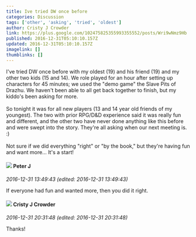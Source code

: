```yaml
---
title: Ive tried DW once before
categories: Discussion
tags: ['other', 'asking', 'tried', 'oldest']
author: Cristy J Crowder
link: https://plus.google.com/102475825355993355552/posts/Wri9wNmz9Hb
published: 2016-12-31T05:10:10.157Z
updated: 2016-12-31T05:10:10.157Z
imagelink: []
thumblinks: []
---
```


I&#39;ve tried DW once before with my oldest (19) and his friend (19) and my other two kids (15 and 14). We role played for an hour after setting up characters for 45 minutes; we used the &quot;demo game&quot; the Slave Pits of Drazhu. We haven&#39;t been able to all get back together to finish, but my kiddo&#39;s been asking for more.  <br /><br />So tonight it was for all new players (13 and 14 year old friends of my youngest). The two with prior RPG/D&amp;D experience said it was really fun and different, and the other two have never done anything like this before and were swept into the story. They&#39;re all asking when our next meeting is. :) <br /><br />Not sure if we did everything &quot;right&quot; or &quot;by the book,&quot; but they&#39;re having fun and want more... It&#39;s a start!
<div id='comment z12pg5lhlsviftk5m04chdcahzrltb1qnak'>
  <h4><img src='{{site.baseurl}}//images/avatars/113692337653837882568_photo.jpg'> Peter J</h4>
      <p><cite>2016-12-31 13:49:43 (edited: 2016-12-31 13:49:43)</cite></p>
        <p>If everyone had fun and wanted more, then you did it right.</p>
</div>
        

<div id='comment z12pg5lhlsviftk5m04chdcahzrltb1qnak'>
  <h4><img src='{{site.baseurl}}//images/avatars/102475825355993355552_photo.jpg'> Cristy J Crowder</h4>
      <p><cite>2016-12-31 20:31:48 (edited: 2016-12-31 20:31:48)</cite></p>
        <p>Thanks!</p>
</div>
        